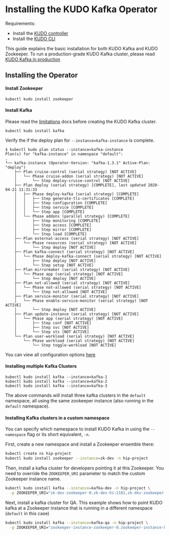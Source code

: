 # Installing the KUDO Kafka Operator

Requirements:

- Install the [KUDO controller](https://kudo.dev/docs/getting-started/)
- Install the [KUDO CLI](https://kudo.dev/docs/cli/)

This guide explains the basic installation for both KUDO Kafka and KUDO Zookeeper.
To run a production-grade KUDO Kafka cluster, please read [KUDO Kafka in production](./production.md)

## Installing the Operator

#### Install Zookeeper 
```
kubectl kudo install zookeeper
```

#### Install Kafka 

Please read the [limitations](./limitations.md) docs before creating the KUDO Kafka cluster. 

```
kubectl kudo install kafka
```

Verify the if the deploy plan for `--instance=kafka-instance` is complete.
```
$ kubectl kudo plan status --instance=kafka-instance
Plan(s) for "kafka-instance" in namespace "default":
.
└── kafka-instance (Operator-Version: "kafka-1.3.1" Active-Plan: "deploy")
    ├── Plan cruise-control (serial strategy) [NOT ACTIVE]
    │   └── Phase cruise-addon (serial strategy) [NOT ACTIVE]
    │       └── Step deploy-cruise-control [NOT ACTIVE]
    ├── Plan deploy (serial strategy) [COMPLETE], last updated 2020-04-21 11:31:33
    │   ├── Phase deploy-kafka (serial strategy) [COMPLETE]
    │   │   ├── Step generate-tls-certificates [COMPLETE]
    │   │   ├── Step configuration [COMPLETE]
    │   │   ├── Step service [COMPLETE]
    │   │   └── Step app [COMPLETE]
    │   └── Phase addons (parallel strategy) [COMPLETE]
    │       ├── Step monitoring [COMPLETE]
    │       ├── Step access [COMPLETE]
    │       ├── Step mirror [COMPLETE]
    │       └── Step load [COMPLETE]
    ├── Plan external-access (serial strategy) [NOT ACTIVE]
    │   └── Phase resources (serial strategy) [NOT ACTIVE]
    │       └── Step deploy [NOT ACTIVE]
    ├── Plan kafka-connect (serial strategy) [NOT ACTIVE]
    │   └── Phase deploy-kafka-connect (serial strategy) [NOT ACTIVE]
    │       ├── Step deploy [NOT ACTIVE]
    │       └── Step setup [NOT ACTIVE]
    ├── Plan mirrormaker (serial strategy) [NOT ACTIVE]
    │   └── Phase app (serial strategy) [NOT ACTIVE]
    │       └── Step deploy [NOT ACTIVE]
    ├── Plan not-allowed (serial strategy) [NOT ACTIVE]
    │   └── Phase not-allowed (serial strategy) [NOT ACTIVE]
    │       └── Step not-allowed [NOT ACTIVE]
    ├── Plan service-monitor (serial strategy) [NOT ACTIVE]
    │   └── Phase enable-service-monitor (serial strategy) [NOT ACTIVE]
    │       └── Step deploy [NOT ACTIVE]
    ├── Plan update-instance (serial strategy) [NOT ACTIVE]
    │   └── Phase app (serial strategy) [NOT ACTIVE]
    │       ├── Step conf [NOT ACTIVE]
    │       ├── Step svc [NOT ACTIVE]
    │       └── Step sts [NOT ACTIVE]
    └── Plan user-workload (serial strategy) [NOT ACTIVE]
        └── Phase workload (serial strategy) [NOT ACTIVE]
            └── Step toggle-workload [NOT ACTIVE]
```

You can view all configuration options [here](./configuration.md)

#### Installing multiple Kafka Clusters

```
kubectl kudo install kafka --instance=kafka-1
kubectl kudo install kafka --instance=kafka-2
kubectl kudo install kafka --instance=kafka-3
```

The above commands will install three kafka clusters in the `default` namespace,
all using the same zookeeper instance (also running in the `default` namespace).

#### Installing Kafka clusters in a custom namespace

You can specify which namespace to install KUDO Kafka in using the `--namespace` flag
or its short equivalent, `-n`.

First, create a new namespace and install a Zookeeper ensemble there:

```bash
kubectl create ns hip-project
kubectl kudo install zookeeper --instance=zk-dev -n hip-project
```

Then, install a kafka cluster for developers pointing it at this Zookeeper.
You need to override the `ZOOKEEPER_URI` parameter to match the custom Zookeeper instance name.

```bash
kubectl kudo install kafka --instance=kafka-dev -n hip-project \
  -p ZOOKEEPER_URI="zk-dev-zookeeper-0.zk-dev-hs:2181,zk-dev-zookeeper-1.zk-dev-hs:2181,zk-dev-zookeeper-2.zk-dev-hs:2181"
```

Next, install a kafka cluster for QA. This example shows how to point KUDO kafka at a Zookeeper instance
that is running in a different namespace (`default` in this case)

```bash
kubectl kudo install kafka --instance=kafka-qa -n hip-project \
  -p ZOOKEEPER_URI="zookeeper-instance-zookeeper-0.zookeeper-instance-hs.default:2181,zookeeper-instance-zookeeper-1.zookeeper-instance-hs.default:2181,zookeeper-instance-zookeeper-2.zookeeper-instance-hs.default:2181"
```
